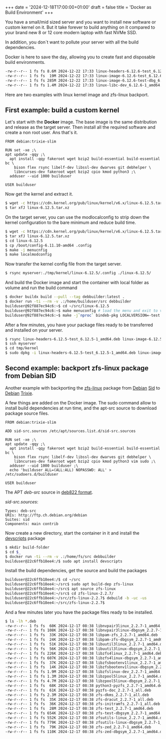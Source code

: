+++
date = '2024-12-18T17:00:00+01:00'
draft = false
title = 'Docker as Build Environment'
+++

You have a small/mid sized server and you want to install new software or custom kernel on it.
But it take forever to build anything on it compared to your brand new 8 or 12 core modern laptop with fast NVMe SSD.

In addition, you don´t want to pollute your server with all the build dependencies.

Docker is here to save the day, allowing you to create fast and disposable build environments.

```sh
-rw-r--r-- 1 fs fs 8.6M 2024-12-22 17:33 linux-headers-6.12.6-test_6.12.6-1_amd64.deb
-rw-r--r-- 1 fs fs  19M 2024-12-22 17:33 linux-image-6.12.6-test_6.12.6-1_amd64.deb
-rw-r--r-- 1 fs fs 285M 2024-12-22 17:33 linux-image-6.12.6-test-dbg_6.12.6-1_amd64.deb
-rw-r--r-- 1 fs fs 1.4M 2024-12-22 17:33 linux-libc-dev_6.12.6-1_amd64.deb
```

Here are two examples with linux kernel image and zfs-linux backport.

<!--more-->

## First example: build a custom kernel

Let's start with the **Docker** image.
The base image is the same distribution and release as the target server.
Then install all the required software and create a non root user.
Ans that's it.

```docker
FROM debian:trixie-slim

RUN set -xe ;\
apt update -qqy ;\
  apt install -qqy fakeroot wget bzip2 build-essential build-essential bc \
    bison flex rsync libelf-dev libssl-dev dwarves git debhelper \
    libncurses-dev fakeroot wget bzip2 cpio kmod python3 ;\
  adduser --uid 1000 builduser

USER builduser
```

Now get the kernel and extract it.

```sh
$ wget -c https://cdn.kernel.org/pub/linux/kernel/v6.x/linux-6.12.5.tar.xz
$ tar xfJ linux-6.12.5.tar.xz
```

On the target server, you can use the modlocalconfig to strip down the kernel configuration to the bare minimum and reduce build time.

```sh
$ wget -c https://cdn.kernel.org/pub/linux/kernel/v6.x/linux-6.12.5.tar.xz
$ tar xfJ linux-6.12.5.tar.xz
$ cd linux-6.12.5
$ cp /boot/config-6.11.10-amd64 .config
$ make -j menucnfig
$ make localmodconfig
```

Now transfer the kernel config file from the target server.

```sh
$ rsync myserver:./tmp/kernel/linux-6.12.5/.config ./linux-6.12.5/
```

And build the Docker image and start the container with local folder as volume and run the build command

```sh
$ docker buildx build --pull --tag debbuilder:latest .
$ docker run -ti --rm -v .:/home/builduser/src debbuilder
builduser@92f887ec94c6:~$ cd ~/src/linux-6.12.5
builduser@92f887ec94c6:~$ make menuconfig # load the menu and exit to validate the config
builduser@92f887ec94c6:~$ make -j`nproc` bindeb-pkg LOCALVERSION=-test # build the Debian kernel packages
```

After a few minutes, you have your package files ready to be transferred and installed on your server.

```sh
$ rsync linux-headers-6.12.5-test_6.12.5-1_amd64.deb linux-image-6.12.5-test_6.12.5-1_amd64.deb linux-libc-dev_6.12.5-1_amd64.deb myserver:./tmp/kernel
$ ssh myserver
$ cd tmp/kernel
$ sudo dpkg -i linux-headers-6.12.5-test_6.12.5-1_amd64.deb linux-image-6.12.5-test_6.12.5-1_amd64.deb linux-libc-dev_6.12.5-1_amd64.deb
```

## Second example: backport zfs-linux package from Debian SID

Another example with backporting the [zfs-linux](https://packages.debian.org/source/sid/zfs-linux) package from [Debian](https://www.debian.org/) [Sid](https://www.debian.org/releases/sid/) to [Debian](https://www.debian.org/) [Trixie](https://www.debian.org/releases/trixie/).

A few things are added on the Docker image.
The sudo command allow to install build dependencies at run time, and the apt-src source to download package source files.

```docker
FROM debian:trixie-slim

ADD sid-src.sources /etc/apt/sources.list.d/sid-src.sources

RUN set -xe ;\
apt update -qqy ;\
  apt install -qqy fakeroot wget bzip2 build-essential build-essential bc \
    bison flex rsync libelf-dev libssl-dev dwarves git debhelper \
    libncurses-dev fakeroot wget bzip2 cpio kmod python3 vim sudo ;\
  adduser --uid 1000 builduser ;\
  echo 'builduser ALL=(ALL:ALL) NOPASSWD: ALL' > /etc/sudoers.d/builduser

USER builduser
```

The APT *deb-src* source in [deb822 format](https://repolib.readthedocs.io/en/latest/deb822-format.html).

*sid-src.sources*:
```text
Types: deb-src
URIs: http://ftp.ch.debian.org/debian
Suites: sid
Components: main contrib
```

Now create a new directory, start the container in it and install the [devscripts](https://packages.debian.org/search?keywords=devscripts) package

```sh
$ mkdir build-folder
$ cd $_
$ docker run -ti --rm -v .:/home/fs/src debbuilder
builduser@22c6ffb18ee4:/$ sudo apt install devscripts
```
Install the build dependencies, get the source and build the packages

```sh
builduser@22c6ffb18ee4:/$ cd ~/src
builduser@22c6ffb18ee4:~/src$ sudo apt build-dep zfs-linux
builduser@22c6ffb18ee4:~/src$ apt source zfs-linux
builduser@22c6ffb18ee4:~/src$ cd zfs-linux-2.2.7/
builduser@22c6ffb18ee4:~/src/zfs-linux-2.2.7$ debuild -b -uc -us
builduser@22c6ffb18ee4:~/src/zfs-linux-2.2.7$ 
```

And a few minutes later you have the package files ready to be installed.

```sh
$ ls -lh *.deb
-rw-r--r-- 1 fs fs  60K 2024-12-17 08:38 libnvpair3linux_2.2.7-1_amd64.deb
-rw-r--r-- 1 fs fs 108K 2024-12-17 08:38 libnvpair3linux-dbgsym_2.2.7-1_amd64.deb
-rw-r--r-- 1 fs fs  33K 2024-12-17 08:38 libpam-zfs_2.2.7-1_amd64.deb
-rw-r--r-- 1 fs fs  24K 2024-12-17 08:38 libpam-zfs-dbgsym_2.2.7-1_amd64.deb
-rw-r--r-- 1 fs fs  51K 2024-12-17 08:38 libuutil3linux_2.2.7-1_amd64.deb
-rw-r--r-- 1 fs fs  56K 2024-12-17 08:38 libuutil3linux-dbgsym_2.2.7-1_amd64.deb
-rw-r--r-- 1 fs fs 226K 2024-12-17 08:38 libzfs4linux_2.2.7-1_amd64.deb
-rw-r--r-- 1 fs fs 607K 2024-12-17 08:38 libzfs4linux-dbgsym_2.2.7-1_amd64.deb
-rw-r--r-- 1 fs fs  37K 2024-12-17 08:38 libzfsbootenv1linux_2.2.7-1_amd64.deb
-rw-r--r-- 1 fs fs  14K 2024-12-17 08:38 libzfsbootenv1linux-dbgsym_2.2.7-1_amd64.deb
-rw-r--r-- 1 fs fs 1.9M 2024-12-17 08:38 libzfslinux-dev_2.2.7-1_amd64.deb
-rw-r--r-- 1 fs fs 1.3M 2024-12-17 08:38 libzpool5linux_2.2.7-1_amd64.deb
-rw-r--r-- 1 fs fs 4.7M 2024-12-17 08:38 libzpool5linux-dbgsym_2.2.7-1_amd64.deb
-rw-r--r-- 1 fs fs  68K 2024-12-17 08:38 python3-pyzfs_2.2.7-1_amd64.deb
-rw-r--r-- 1 fs fs  61K 2024-12-17 08:38 pyzfs-doc_2.2.7-1_all.deb
-rw-r--r-- 1 fs fs 2.3M 2024-12-17 08:38 zfs-dkms_2.2.7-1_all.deb
-rw-r--r-- 1 fs fs  35K 2024-12-17 08:38 zfs-dracut_2.2.7-1_all.deb
-rw-r--r-- 1 fs fs  36K 2024-12-17 08:38 zfs-initramfs_2.2.7-1_all.deb
-rw-r--r-- 1 fs fs  28M 2024-12-17 08:38 zfs-test_2.2.7-1_amd64.deb
-rw-r--r-- 1 fs fs 654K 2024-12-17 08:38 zfs-test-dbgsym_2.2.7-1_amd64.deb
-rw-r--r-- 1 fs fs 552K 2024-12-17 08:38 zfsutils-linux_2.2.7-1_amd64.deb
-rw-r--r-- 1 fs fs 779K 2024-12-17 08:38 zfsutils-linux-dbgsym_2.2.7-1_amd64.deb
-rw-r--r-- 1 fs fs  79K 2024-12-17 08:38 zfs-zed_2.2.7-1_amd64.deb
-rw-r--r-- 1 fs fs 110K 2024-12-17 08:38 zfs-zed-dbgsym_2.2.7-1_amd64.deb
```
